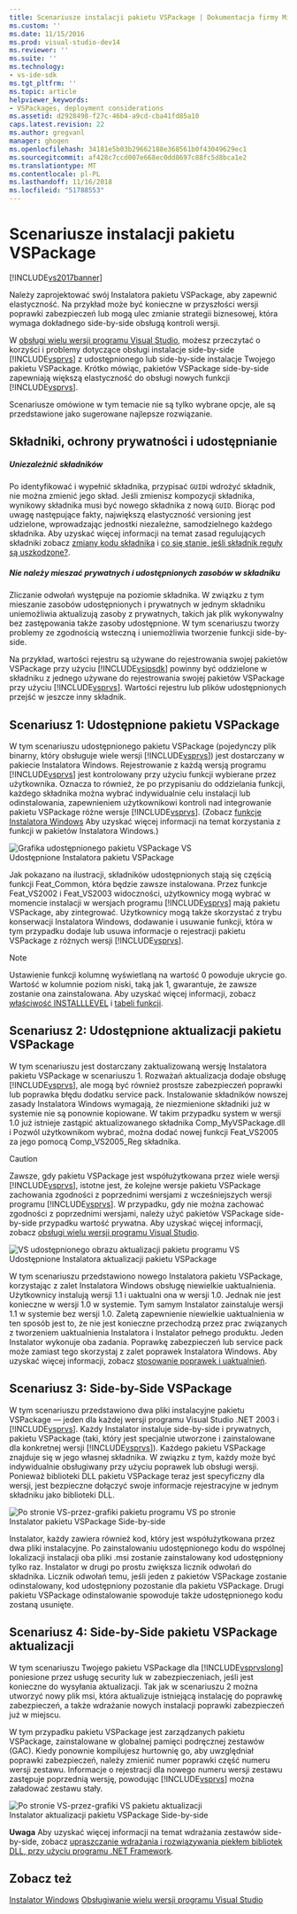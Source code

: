 ```yaml
---
title: Scenariusze instalacji pakietu VSPackage | Dokumentacja firmy Microsoft
ms.custom: ''
ms.date: 11/15/2016
ms.prod: visual-studio-dev14
ms.reviewer: ''
ms.suite: ''
ms.technology:
- vs-ide-sdk
ms.tgt_pltfrm: ''
ms.topic: article
helpviewer_keywords:
- VSPackages, deployment considerations
ms.assetid: d2928498-f27c-46b4-a9cd-cba41fd85a10
caps.latest.revision: 22
ms.author: gregvanl
manager: ghogen
ms.openlocfilehash: 34181e5b03b29662188e368561b0f43049629ec1
ms.sourcegitcommit: af428c7ccd007e668ec0dd8697c88fc5d8bca1e2
ms.translationtype: MT
ms.contentlocale: pl-PL
ms.lasthandoff: 11/16/2018
ms.locfileid: "51788553"
---
```

# <a name="vspackage-setup-scenarios"></a>Scenariusze instalacji pakietu VSPackage
[!INCLUDE[vs2017banner](../../includes/vs2017banner.md)]

Należy zaprojektować swój Instalatora pakietu VSPackage, aby zapewnić elastyczność. Na przykład może być konieczne w przyszłości wersji poprawki zabezpieczeń lub mogą ulec zmianie strategii biznesowej, która wymaga dokładnego side-by-side obsługą kontroli wersji.  
  
 W [obsługi wielu wersji programu Visual Studio](../../extensibility/supporting-multiple-versions-of-visual-studio.md), możesz przeczytać o korzyści i problemy dotyczące obsługi instalacje side-by-side [!INCLUDE[vsprvs](../../includes/vsprvs-md.md)] z udostępnionego lub side-by-side instalacje Twojego pakietu VSPackage. Krótko mówiąc, pakietów VSPackage side-by-side zapewniają większą elastyczność do obsługi nowych funkcji [!INCLUDE[vsprvs](../../includes/vsprvs-md.md)].  
  
 Scenariusze omówione w tym temacie nie są tylko wybrane opcje, ale są przedstawione jako sugerowane najlepsze rozwiązanie.  
  
## <a name="components-privacy-and-sharing"></a>Składniki, ochrony prywatności i udostępnianie  
  
##### <a name="make-your-components-independent"></a>Uniezależnić składników  
 Po identyfikować i wypełnić składnika, przypisać `GUID`i wdrożyć składnik, nie można zmienić jego skład. Jeśli zmienisz kompozycji składnika, wynikowy składnika musi być nowego składnika z nową `GUID`. Biorąc pod uwagę następujące fakty, największą elastyczność versioning jest udzielone, wprowadzając jednostki niezależne, samodzielnego każdego składnika. Aby uzyskać więcej informacji na temat zasad regulujących składniki zobacz [zmiany kodu składnika](http://msdn.microsoft.com/library/aa367849\(VS.85\).aspx) i [co się stanie, jeśli składnik reguły są uszkodzone?](http://msdn.microsoft.com/library/aa372795\(VS.85\).aspx).  
  
##### <a name="do-not-mix-shared-and-private-resources-in-a-component"></a>Nie należy mieszać prywatnych i udostępnionych zasobów w składniku  
 Zliczanie odwołań występuje na poziomie składnika. W związku z tym mieszanie zasobów udostępnionych i prywatnych w jednym składniku uniemożliwia aktualizują zasoby z prywatnych, takich jak plik wykonywalny bez zastępowania także zasoby udostępnione. W tym scenariuszu tworzy problemy ze zgodnością wsteczną i uniemożliwia tworzenie funkcji side-by-side.  
  
 Na przykład, wartości rejestru są używane do rejestrowania swojej pakietów VSPackage przy użyciu [!INCLUDE[vsipsdk](../../includes/vsipsdk-md.md)] powinny być oddzielone w składniku z jednego używane do rejestrowania swojej pakietów VSPackage przy użyciu [!INCLUDE[vsprvs](../../includes/vsprvs-md.md)]. Wartości rejestru lub plików udostępnionych przejść w jeszcze inny składnik.  
  
## <a name="scenario-1-shared-vspackage"></a>Scenariusz 1: Udostępnione pakietu VSPackage  
 W tym scenariuszu udostępnionego pakietu VSPackage (pojedynczy plik binarny, który obsługuje wiele wersji [!INCLUDE[vsprvs](../../includes/vsprvs-md.md)]) jest dostarczany w pakiecie Instalatora Windows. Rejestrowanie z każdą wersją programu [!INCLUDE[vsprvs](../../includes/vsprvs-md.md)] jest kontrolowany przy użyciu funkcji wybierane przez użytkownika. Oznacza to również, że po przypisaniu do oddzielania funkcji, każdego składnika można wybrać indywidualnie celu instalacji lub odinstalowania, zapewnieniem użytkownikowi kontroli nad integrowanie pakietu VSPackage różne wersje [!INCLUDE[vsprvs](../../includes/vsprvs-md.md)]. (Zobacz [funkcje Instalatora Windows](http://msdn.microsoft.com/library/aa372840\(VS.85\).aspx) Aby uzyskać więcej informacji na temat korzystania z funkcji w pakietów Instalatora Windows.)  
  
 ![Grafika udostępnionego pakietu VSPackage VS](../../extensibility/internals/media/vs-sharedpackage.gif "VS_SharedPackage")  
Udostępnione Instalatora pakietu VSPackage  
  
 Jak pokazano na ilustracji, składników udostępnionych stają się częścią funkcji Feat_Common, która będzie zawsze instalowana. Przez funkcje Feat_VS2002 i Feat_VS2003 widoczności, użytkownicy mogą wybrać w momencie instalacji w wersjach programu [!INCLUDE[vsprvs](../../includes/vsprvs-md.md)] mają pakietu VSPackage, aby zintegrować. Użytkownicy mogą także skorzystać z trybu konserwacji Instalatora Windows, dodawanie i usuwanie funkcji, która w tym przypadku dodaje lub usuwa informacje o rejestracji pakietu VSPackage z różnych wersji [!INCLUDE[vsprvs](../../includes/vsprvs-md.md)].  
  
> [!NOTE]
>  Ustawienie funkcji kolumnę wyświetlaną na wartość 0 powoduje ukrycie go. Wartość w kolumnie poziom niski, taką jak 1, gwarantuje, że zawsze zostanie ona zainstalowana. Aby uzyskać więcej informacji, zobacz [właściwość INSTALLLEVEL](http://msdn.microsoft.com/library/aa369536\(VS.85\).aspx) i [tabeli funkcji](http://msdn.microsoft.com/library/aa368585.aspx).  
  
## <a name="scenario-2-shared-vspackage-update"></a>Scenariusz 2: Udostępnione aktualizacji pakietu VSPackage  
 W tym scenariuszu jest dostarczany zaktualizowaną wersję Instalatora pakietu VSPackage w scenariuszu 1. Rozważań aktualizacja dodaje obsługę [!INCLUDE[vsprvs](../../includes/vsprvs-md.md)], ale mogą być również prostsze zabezpieczeń poprawki lub poprawka błędu dodatku service pack. Instalowanie składników nowszej zasady Instalatora Windows wymagają, że niezmienione składniki już w systemie nie są ponownie kopiowane. W takim przypadku system w wersji 1.0 już istnieje zastąpić aktualizowanego składnika Comp_MyVSPackage.dll i Pozwól użytkownikom wybrać, można dodać nowej funkcji Feat_VS2005 za jego pomocą Comp_VS2005_Reg składnika.  
  
> [!CAUTION]
>  Zawsze, gdy pakietu VSPackage jest współużytkowana przez wiele wersji [!INCLUDE[vsprvs](../../includes/vsprvs-md.md)], istotne jest, że kolejne wersje pakietu VSPackage zachowania zgodności z poprzednimi wersjami z wcześniejszych wersji programu [!INCLUDE[vsprvs](../../includes/vsprvs-md.md)]. W przypadku, gdy nie można zachować zgodności z poprzednimi wersjami, należy użyć pakietów VSPackage side-by-side przypadku wartość prywatna. Aby uzyskać więcej informacji, zobacz [obsługi wielu wersji programu Visual Studio](../../extensibility/supporting-multiple-versions-of-visual-studio.md).  
  
 ![VS udostępnionego obrazu aktualizacji pakietu programu VS](../../extensibility/internals/media/vs-sharedpackageupdate.gif "VS_SharedPackageUpdate")  
Udostępnione Instalatora aktualizacji pakietu VSPackage  
  
 W tym scenariuszu przedstawiono nowego Instalatora pakietu VSPackage, korzystając z zalet Instalatora Windows obsługę niewielkie uaktualnienia. Użytkownicy instalują wersji 1.1 i uaktualni ona w wersji 1.0. Jednak nie jest konieczne w wersji 1.0 w systemie. Tym samym Instalator zainstaluje wersji 1.1 w systemie bez wersji 1.0. Zaletą zapewnienie niewielkie uaktualnienia w ten sposób jest to, że nie jest konieczne przechodzą przez prac związanych z tworzeniem uaktualnienia Instalatora i Instalator pełnego produktu. Jeden Instalator wykonuje oba zadania. Poprawkę zabezpieczeń lub service pack może zamiast tego skorzystaj z zalet poprawek Instalatora Windows. Aby uzyskać więcej informacji, zobacz [stosowanie poprawek i uaktualnień](http://msdn.microsoft.com/library/aa370579\(VS.85\).aspx).  
  
## <a name="scenario-3-side-by-side-vspackage"></a>Scenariusz 3: Side-by-Side VSPackage  
 W tym scenariuszu przedstawiono dwa pliki instalacyjne pakietu VSPackage — jeden dla każdej wersji programu Visual Studio .NET 2003 i [!INCLUDE[vsprvs](../../includes/vsprvs-md.md)]. Każdy Instalator instaluje side-by-side i prywatnych, pakietu VSPackage (taki, który jest specjalnie utworzone i zainstalowane dla konkretnej wersji [!INCLUDE[vsprvs](../../includes/vsprvs-md.md)]). Każdego pakietu VSPackage znajduje się w jego własnej składnika. W związku z tym, każdy może być indywidualnie obsługiwany przy użyciu poprawek lub obsługi wersji. Ponieważ biblioteki DLL pakietu VSPackage teraz jest specyficzny dla wersji, jest bezpieczne dołączyć swoje informacje rejestracyjne w jednym składniku jako biblioteki DLL.  
  
 ![Po stronie VS&#45;przez&#45;grafiki pakietu programu VS po stronie](../../extensibility/internals/media/vs-sbys-package.gif "VS_SbyS_Package")  
Instalator pakietu VSPackage Side-by-side  
  
 Instalator, każdy zawiera również kod, który jest współużytkowana przez dwa pliki instalacyjne. Po zainstalowaniu udostępnionego kodu do wspólnej lokalizacji instalacji oba pliki .msi zostanie zainstalowany kod udostępniony tylko raz. Instalator w drugi po prostu zwiększa licznik odwołań do składnika. Licznik odwołań temu, jeśli jeden z pakietów VSPackage zostanie odinstalowany, kod udostępniony pozostanie dla pakietu VSPackage. Drugi pakietu VSPackage odinstalowanie spowoduje także udostępnionego kodu zostaną usunięte.  
  
## <a name="scenario-4-side-by-side-vspackage-update"></a>Scenariusz 4: Side-by-Side pakietu VSPackage aktualizacji  
 W tym scenariuszu Twojego pakietu VSPackage dla [!INCLUDE[vsprvslong](../../includes/vsprvslong-md.md)] poniesione przez usługę security luk w zabezpieczeniach, jeśli jest konieczne do wysyłania aktualizacji. Tak jak w scenariuszu 2 można utworzyć nowy plik msi, która aktualizuje istniejącą instalację do poprawkę zabezpieczeń, a także wdrażanie nowych instalacji poprawki zabezpieczeń już w miejscu.  
  
 W tym przypadku pakietu VSPackage jest zarządzanych pakietu VSPackage, zainstalowane w globalnej pamięci podręcznej zestawów (GAC). Kiedy ponownie kompilujesz hurtownię go, aby uwzględniał poprawki zabezpieczeń, należy zmienić numer poprawki część numeru wersji zestawu. Informacje o rejestracji dla nowego numeru wersji zestawu zastępuje poprzednią wersję, powodując [!INCLUDE[vsprvs](../../includes/vsprvs-md.md)] można załadować zestawu stały.  
  
 ![Po stronie VS&#45;przez&#45;grafiki VS pakietu aktualizacji](../../extensibility/internals/media/vs-sbys-packageupdate.gif "VS_SbyS_PackageUpdate")  
Instalator aktualizacji pakietu VSPackage Side-by-side  
  
 **Uwaga** Aby uzyskać więcej informacji na temat wdrażania zestawów side-by-side, zobacz [upraszczanie wdrażania i rozwiązywania piekłem bibliotek DLL, przy użyciu programu .NET Framework](http://msdn.microsoft.com/library/ms973843.aspx).  
  
## <a name="see-also"></a>Zobacz też  
 [Instalator Windows](http://msdn.microsoft.com/library/cc185688\(VS.85\).aspx)   
 [Obsługiwanie wielu wersji programu Visual Studio](../../extensibility/supporting-multiple-versions-of-visual-studio.md)

